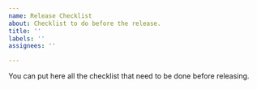 ```yaml
---
name: Release Checklist
about: Checklist to do before the release.
title: ''
labels: ''
assignees: ''

---
```


You can put here all the checklist that need to be done before releasing.
